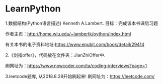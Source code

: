 # LearnPython
1.数据结构(Python语言描述) Kenneth A.Lambert.    目标：完成该本书课后习题

作者主页：http://home.wlu.edu/~lambertk/python/index.html

有关本书的电子资料地址:https://www.epubit.com/book/detail/29414



2.《剑指offer》，代码放在文件夹：JianZhiOffer中.

刷网址为：https://www.nowcoder.com/ta/coding-interviews?page=1


3.leetcode题库, 从2018.8.28开始刷起来!
刷网址为：https://leetcode.com/
